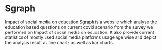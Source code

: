 # Sgraph
Impact of social media on education
Sgraph is a website which analyse the education based questions on current covid scenario from the survey we performed on Impact of social media on education. It also provide current statistics of mostly used social media platforms usage age wise and depict the analysis result as line charts as well as bar charts.
